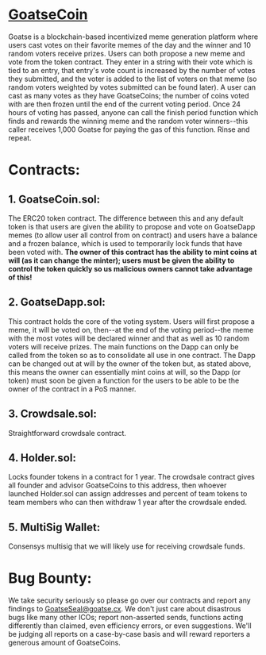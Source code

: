 # <u>GoatseCoin</u>
Goatse is a blockchain-based incentivized meme generation platform where users cast votes on their favorite memes of the day and the winner and 10 random voters receive prizes. Users can both propose a new meme and vote from the token contract. They enter in a string with their vote which is tied to an entry, that entry's vote count is increased by the number of votes they submitted, and the voter is added to the list of voters on that meme (so random voters weighted by votes submitted can be found later). A user can cast as many votes as they have GoatseCoins; the number of coins voted with are then frozen until the end of the current voting period. Once 24 hours of voting has passed, anyone can call the finish period function which finds and rewards the winning meme and the random voter winners--this caller receives 1,000 Goatse for paying the gas of this function. Rinse and repeat.


<h1>Contracts:</h1>
<h2>1. GoatseCoin.sol:</h2> 
The ERC20 token contract. The difference between this and any default token is that users are given the ability to propose and vote on GoatseDapp memes (to allow user all control from on contract) and users have a balance and a frozen balance, which is used to temporarily lock funds that have been voted with. <b>The owner of this contract has the ability to mint coins at will (as it can change the minter); users must be given the ability to control the token quickly so us malicious owners cannot take advantage of this!</b>

<h2>2. GoatseDapp.sol:</h2> 
This contract holds the core of the voting system. Users will first propose a meme, it will be voted on, then--at the end of the voting period--the meme with the most votes will be declared winner and that as well as 10 random voters will receive prizes. The main functions on the Dapp can only be called from the token so as to consolidate all use in one contract. The Dapp can be changed out at will by the owner of the token but, as stated above,  this means the owner can essentially mint coins at will, so the Dapp (or token) must soon be given a function for the users to be able to be the owner of the contract in a PoS manner.

<h2>3. Crowdsale.sol:</h2>
Straightforward crowdsale contract.
<h2>4. Holder.sol:</h2> 
Locks founder tokens in a contract for 1 year. The crowdsale contract gives all founder and advisor GoatseCoins to this address, then whoever launched Holder.sol can assign addresses and percent of team tokens to team members who can then withdraw 1 year after the crowdsale ended.
<h2>5. MultiSig Wallet:</h2> 
Consensys multisig that we will likely use for receiving crowdsale funds.


<h1>Bug Bounty:</h1>

We take security seriously so please  go over our contracts and report any findings to GoatseSeal@goatse.cx. We don't just care about disastrous bugs like many other ICOs; report non-asserted sends, functions acting differently than claimed, even efficiency errors, or even suggestions. We'll be judging all reports on a case-by-case basis and will reward reporters a generous amount of GoatseCoins.

